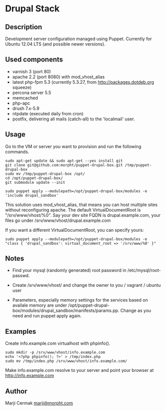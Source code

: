 # Drupal Stack

## Description
Development server configuration managed using Puppet.
Currently for Ubuntu 12.04 LTS (and possible newer versions).

## Used components
-    varnish 3 (port 80)
-    apache 2.2  (port 8080) with mod_vhost_alias
-    latest php-fpm 5.3 (currently 5.3.27, from http://packages.dotdeb.org squeeze)
-    percona server 5.5
-    memcached
-    php-apc
-    drush 7.x-5.9
-    ntpdate (executed daily from cron)
-    postfix, delivering all mails (catch-all) to the 'localmail' user.

## Usage
Go to the VM or server you want to provision and run the following commands.

```
sudo apt-get update && sudo apt-get --yes install git
git clone git@github.com:morpht/puppet-drupal-box.git /tmp/puppet-drupal-box
sudo mv /tmp/puppet-drupal-box /opt/
cd /opt/puppet-drupal-box/
git submodule update --init

sudo puppet apply --modulepath=/opt/puppet-drupal-box/modules -e 'include drupal_sandbox'
```
This solution uses mod_vhost_alias, that means you can host multiple sites without reconfiguring apache.
The default VirtualDocumentRoot is "/srv/www/vhost/%0".
Say your dev site FQDN is drupal.example.com, your files go under /srv/www/vhost/drupal.example.com

If you want a different VirtualDocumentRoot, you can specify yours:
```
sudo puppet apply --modulepath=/opt/puppet-drupal-box/modules -e "class { 'drupal_sandbox': virtual_document_root => '/srv/www/%0' }"
```

## Notes
-   Find your mysql (randomly generated) root password in /etc/mysql/root-passwd.

-   Create /srv/www/vhost/ and change the owner to you / vagrant / ubuntu user

-   Parameters, especially memory settings for the services based on availale memory are under /opt/puppet-drupal-box/modules/drupal_sandbox/manifests/params.pp. Change as you need and run puppet apply again.

## Examples
Create info.example.com virtualhost with phpinfo().
```
sudo mkdir -p /srv/www/vhost/info.example.com
echo '<?php phpinfo(); ?>' > /tmp/index.php
sudo mv /tmp/index.php /srv/www/vhost/info.example.com/

```
Make info.example.com resolve to your server and point your browser at http://info.example.com

## Author
Marji Cermak <marji@morpht.com> 
